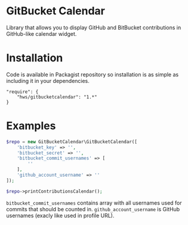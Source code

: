 GitBucket Calendar
========================

Library that allows you to display GitHub and BitBucket contributions in GitHub-like calendar widget.


Installation
========================

Code is available in Packagist repository so installation is as simple as including it in your dependencies.


```
"require": {
    "hws/gitbucketcalendar": "1.*"
}
```


Examples
========================


```PHP
$repo = new GitBucketCalendar\GitBucketCalendar([
    'bitbucket_key' => '',
    'bitbucket_secret' => '',
    'bitbucket_commit_usernames' => [
        ''
    ],
    'github_account_username' => ''
]);

$repo->printContributionsCalendar();
```

`bitbucket_commit_usernames` contains array with all usernames used for commits that should be counted in.
`github_account_username` is GitHub usernames (exacly like used in profile URL).